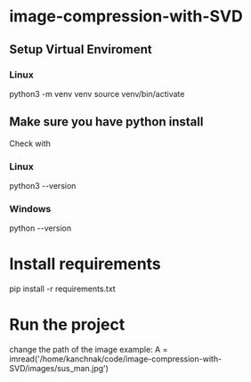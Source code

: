 # image-compression-with-SVD

## Setup Virtual Enviroment
### Linux
python3 -m venv venv
source venv/bin/activate

## Make sure you have python install
Check with
### Linux
python3 --version

### Windows
python --version

# Install requirements
pip install -r requirements.txt

# Run the project
change the path of the image
example: A = imread('/home/kanchnak/code/image-compression-with-SVD/images/sus_man.jpg')